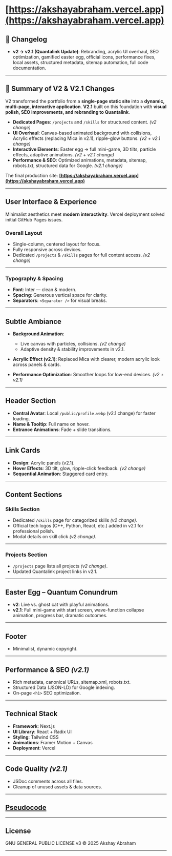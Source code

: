 # **[https://akshayabraham.vercel.app](https://akshayabraham.vercel.app)**

## 🔹 Changelog

* **v2 → v2.1 (Quantalink Update)**: Rebranding, acrylic UI overhaul, SEO optimization, gamified easter egg, official icons, performance fixes, local assets, structured metadata, sitemap automation, full code documentation.

---

## 🔹 Summary of V2 & V2.1 Changes

V2 transformed the portfolio from a **single-page static site** into a **dynamic, multi-page, interactive application**.
**V2.1** built on this foundation with **visual polish, SEO improvements, and rebranding to Quantalink**.

* **Dedicated Pages**: `/projects` and `/skills` for structured content. *(v2 change)*
* **UI Overhaul**: Canvas-based animated background with collisions, Acrylic effects (replacing Mica in v2.1), ripple-glow buttons. *(v2 + v2.1 change)*
* **Interactive Elements**: Easter egg → full mini-game, 3D tilts, particle effects, adaptive animations. *(v2 + v2.1 change)*
* **Performance & SEO**: Optimized animations, metadata, sitemap, robots.txt, structured data for Google. *(v2.1 change)*

The final production site: **[https://akshayabraham.vercel.app](https://akshayabraham.vercel.app)**

---

## User Interface & Experience

Minimalist aesthetics meet **modern interactivity**. Vercel deployment solved initial GitHub Pages issues.

### Overall Layout

* Single-column, centered layout for focus.
* Fully responsive across devices.
* Dedicated `/projects` & `/skills` pages for full content access. *(v2 change)*

---

### Typography & Spacing

* **Font**: Inter — clean & modern.
* **Spacing**: Generous vertical space for clarity.
* **Separators**: `<Separator />` for visual breaks.

---

## Subtle Ambiance

* **Background Animation**:

  * Live canvas with particles, collisions. *(v2 change)*
  * Adaptive density & stability improvements in v2.1.

* **Acrylic Effect (v2.1)**: Replaced Mica with clearer, modern acrylic look across panels & cards.

* **Performance Optimization**: Smoother loops for low-end devices. *(v2 + v2.1)*

---

## Header Section

* **Central Avatar**: Local `/public/profile.webp` (v2.1 change) for faster loading.
* **Name & Tooltip**: Full name on hover.
* **Entrance Animations**: Fade + slide transitions.

---

## Link Cards

* **Design**: Acrylic panels (v2.1).
* **Hover Effects**: 3D tilt, glow, ripple-click feedback. *(v2 change)*
* **Sequential Animation**: Staggered card entry.

---

## Content Sections

### Skills Section

* Dedicated `/skills` page for categorized skills *(v2 change)*.
* Official tech logos (C++, Python, React, etc.) added in v2.1 for professional polish.
* Modal details on skill click *(v2 change)*.

---

### Projects Section

* `/projects` page lists all projects *(v2 change)*.
* Updated Quantalink project links in v2.1.

---

## Easter Egg – Quantum Conundrum

* **v2**: Live vs. ghost cat with playful animations.
* **v2.1**: Full mini-game with start screen, wave-function collapse animation, progress bar, dramatic outcomes.

---

## Footer

* Minimalist, dynamic copyright.

---

## Performance & SEO *(v2.1)*

* Rich metadata, canonical URLs, sitemap.xml, robots.txt.
* Structured Data (JSON-LD) for Google indexing.
* On-page `<h1>` SEO optimization.

---

## Technical Stack

* **Framework**: Next.js
* **UI Library**: React + Radix UI
* **Styling**: Tailwind CSS
* **Animations**: Framer Motion + Canvas
* **Deployment**: Vercel

---

## Code Quality *(v2.1)*

* JSDoc comments across all files.
* Cleanup of unused assets & data sources.

---

## [Pseudocode](pseudocode.md)

---

## License

GNU GENERAL PUBLIC LICENSE v3 © 2025 Akshay Abraham

---